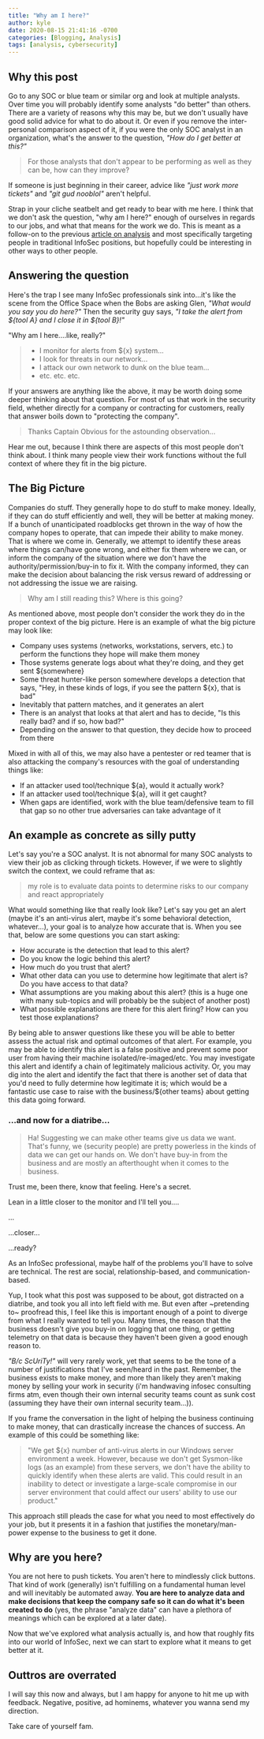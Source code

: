 ```yaml
---
title: "Why am I here?"
author: kyle
date: 2020-08-15 21:41:16 -0700
categories: [Blogging, Analysis]
tags: [analysis, cybersecurity]
---
```


## Why this post

Go to any SOC or blue team or similar org and look at multiple analysts. Over time you will probably identify some analysts "do better" than others. There are a variety of reasons why this may be, but we don't usually have good solid advice for what to do about it. Or even if you remove the inter-personal comparison aspect of it, if you were the only SOC analyst in an organization, what's the answer to the question, *"How do I get better at this?"*

> For those analysts that don't appear to be performing as well as they can be, how can they improve?

If someone is just beginning in their career, advice like *"just work more tickets"* and *"git gud nooblol"* aren't helpful.

Strap in your cliche seatbelt and get ready to bear with me here.  I think that we don't ask the question, "why am I here?" enough of ourselves in regards to our jobs, and what that means for the work we do. This is meant as a follow-on to the previous [article on analysis](https://criminal.group/infosec/analysis/2020/08/13/the-art-of-analysis.html) and most specifically targeting people in traditional InfoSec positions, but hopefully could be interesting in other ways to other people.

## Answering the question

Here's the trap I see many InfoSec professionals sink into...it's like the scene from the Office Space when the Bobs are asking Glen, *"What would you say you do here?"*  Then the security guy says, *"I take the alert from ${tool A} and I close it in ${tool B}!"*

"Why am I here....like, really?"

>
>    * I monitor for alerts from ${x} system...
>    * I look for threats in our network...
>    * I attack our own network to dunk on the blue team...
>    * etc. etc. etc.
>

If your answers are anything like the above, it may be worth doing some deeper thinking about that question. For most of us that work in the security field, whether directly for a company or contracting for customers, really that answer boils down to "protecting the company".

>  Thanks Captain Obvious for the astounding observation...

Hear me out, because I think there are aspects of this most people don't think about. I think many people view their work functions without the full context of where they fit in the big picture.

## The Big Picture

Companies do stuff. They generally hope to do stuff to make money. Ideally, if they can do stuff efficiently and well, they will be better at making money. If a bunch of unanticipated roadblocks get thrown in the way of how the company hopes to operate, that can impede their ability to make money. That is where we come in. Generally, we attempt to identify these areas where things can/have gone wrong, and either fix them where we can, or inform the company of the situation where we don't have the authority/permission/buy-in to fix it. With the company informed, they can make the decision about balancing the risk versus reward of addressing or not addressing the issue we are raising.

>    Why am I still reading this? Where is this going?

As mentioned above, most people don't consider the work they do in the proper context of the big picture. Here is an example of what the big picture may look like:

  * Company uses systems (networks, workstations, servers, etc.) to perform the functions they hope will make them money
  * Those systems generate logs about what they're doing, and they get sent ${somewhere}
  * Some threat hunter-like person somewhere develops a detection that says, "Hey, in these kinds of logs, if you see the pattern ${x}, that is bad"
  * Inevitably that pattern matches, and it generates an alert
  * There is an analyst that looks at that alert and has to decide, "Is this really bad? and if so, how bad?"
  * Depending on the answer to that question, they decide how to proceed from there

Mixed in with all of this, we may also have a pentester or red teamer that is also attacking the company's resources with the goal of understanding things like:

  * If an attacker used tool/technique ${a}, would it actually work?
  * If an attacker used tool/technique ${a}, will it get caught?
  * When gaps are identified, work with the blue team/defensive team to fill that gap so no other true adversaries can take advantage of it

## An example as concrete as silly putty

Let's say you're a SOC analyst. It is not abnormal for many SOC analysts to view their job as clicking through tickets. However, if we were to slightly switch the context, we could reframe that as:

>  my role is to evaluate data points to determine risks to our company and react appropriately

What would something like that really look like? Let's say you get an alert (maybe it's an anti-virus alert, maybe it's some behavioral detection, whatever...), your goal is to analyze how accurate that is. When you see that, below are some questions you can start asking:

  * How accurate is the detection that lead to this alert?
  * Do you know the logic behind this alert?
  * How much do you trust that alert?
  * What other data can you use to determine how legitimate that alert is? Do you have access to that data?
  * What assumptions are you making about this alert? (this is a huge one with many sub-topics and will probably be the subject of another post)
  * What possible explanations are there for this alert firing? How can you test those explanations?

By being able to answer questions like these you will be able to better assess the actual risk and optimal outcomes of that alert. For example, you may be able to identify this alert is a false positive and prevent some poor user from having their machine isolated/re-imaged/etc. You may investigate this alert and identify a chain of legitimately malicious activity. Or, you may dig into the alert and identify the fact that there is another set of data that you'd need to fully determine how legitimate it is; which would be a fantastic use case to raise with the business/${other teams} about getting this data going forward.

### ...and now for a diatribe...

>  Ha! Suggesting we can make other teams give us data we want. That's funny, we (security people) are pretty powerless in the kinds of data we can get our hands on. We don't have buy-in from the business and are mostly an afterthought when it comes to the business.

Trust me, been there, know that feeling. Here's a secret.

Lean in a little closer to the monitor and I'll tell you....

...


...closer...

...ready?

As an InfoSec professional, maybe half of the problems you'll have to solve are technical. The rest are social, relationship-based, and communication-based.

Yup, I took what this post was supposed to be about, got distracted on a diatribe, and took you all into left field with me.  But even after ~pretending to~ proofread this, I feel like this is important enough of a point to diverge from what I really wanted to tell you. Many times, the reason that the business doesn't give you buy-in on logging that one thing, or getting telemetry on that data is because they haven't been given a good enough reason to.

*"B/c ScUriTy!"* will very rarely work, yet that seems to be the tone of a number of justifications that I've seen/heard in the past.  Remember, the business exists to make money, and more than likely they aren't making money by selling your work in security (i'm handwaving infosec consulting firms atm, even though their own internal security teams count as sunk cost (assuming they have their own internal security team...)).

If you frame the conversation in the light of helping the business continuing to make money, that can drastically increase the chances of success. An example of this could be something like:

>    "We get ${x} number of anti-virus alerts in our Windows server environment a week. However, because we don't get Sysmon-like logs (as an example) from these servers, we don't have the ability to quickly identify when these alerts are valid. This could result in an inability to detect or investigate a large-scale compromise in our server environment that could affect our users' ability to use our product."

This approach still pleads the case for what you need to most effectively do your job, but it presents it in a fashion that justifies the monetary/man-power expense to the business to get it done.

## Why are you here?

You are not here to push tickets. You aren't here to mindlessly click buttons. That kind of work (generally) isn't fulfilling on a fundamental human level and will inevitably be automated away. **You are here to analyze data and make decisions that keep the company safe so it can do what it's been created to do** (yes, the phrase "analyze data" can have a plethora of meanings which can be explored at a later date).

Now that we've explored what analysis actually is, and how that roughly fits into our world of InfoSec, next we can start to explore what it means to get better at it.

## Outtros are overrated

I will say this now and always, but I am happy for anyone to hit me up with feedback. Negative, positive, ad hominems, whatever you wanna send my direction.  

Take care of yourself fam.
